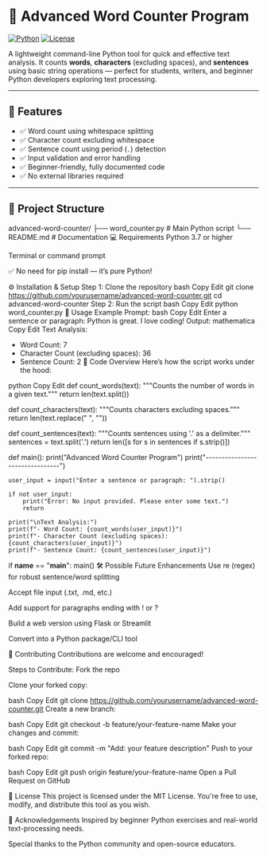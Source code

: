 # 🧠 Advanced Word Counter Program

[![Python](https://img.shields.io/badge/Python-3.7%2B-blue.svg)](https://www.python.org/)
[![License](https://img.shields.io/badge/License-MIT-green.svg)](LICENSE)

A lightweight command-line Python tool for quick and effective text analysis. It counts **words**, **characters** (excluding spaces), and **sentences** using basic string operations — perfect for students, writers, and beginner Python developers exploring text processing.

---

## 🚀 Features

- ✅ Word count using whitespace splitting
- ✅ Character count excluding whitespace
- ✅ Sentence count using period (`.`) detection
- ✅ Input validation and error handling
- ✅ Beginner-friendly, fully documented code
- ✅ No external libraries required

---

## 📁 Project Structure

advanced-word-counter/
├── word_counter.py     # Main Python script
└── README.md           # Documentation
💻 Requirements
Python 3.7 or higher

Terminal or command prompt

✅ No need for pip install — it’s pure Python!

⚙️ Installation & Setup
Step 1: Clone the repository
bash
Copy
Edit
git clone https://github.com/yourusername/advanced-word-counter.git
cd advanced-word-counter
Step 2: Run the script
bash
Copy
Edit
python word_counter.py
🧪 Usage Example
Prompt:
bash
Copy
Edit
Enter a sentence or paragraph: Python is great. I love coding!
Output:
mathematica
Copy
Edit
Text Analysis:
- Word Count: 7
- Character Count (excluding spaces): 36
- Sentence Count: 2
🧠 Code Overview
Here’s how the script works under the hood:

python
Copy
Edit
def count_words(text):
    """Counts the number of words in a given text."""
    return len(text.split())

def count_characters(text):
    """Counts characters excluding spaces."""
    return len(text.replace(" ", ""))

def count_sentences(text):
    """Counts sentences using '.' as a delimiter."""
    sentences = text.split('.')
    return len([s for s in sentences if s.strip()])

def main():
    print("Advanced Word Counter Program")
    print("--------------------------------")
    
    user_input = input("Enter a sentence or paragraph: ").strip()
    
    if not user_input:
        print("Error: No input provided. Please enter some text.")
        return

    print("\nText Analysis:")
    print(f"- Word Count: {count_words(user_input)}")
    print(f"- Character Count (excluding spaces): {count_characters(user_input)}")
    print(f"- Sentence Count: {count_sentences(user_input)}")

if __name__ == "__main__":
    main()
🛠️ Possible Future Enhancements
Use re (regex) for robust sentence/word splitting

Accept file input (.txt, .md, etc.)

Add support for paragraphs ending with ! or ?

Build a web version using Flask or Streamlit

Convert into a Python package/CLI tool

🤝 Contributing
Contributions are welcome and encouraged!

Steps to Contribute:
Fork the repo

Clone your forked copy:

bash
Copy
Edit
git clone https://github.com/yourusername/advanced-word-counter.git
Create a new branch:

bash
Copy
Edit
git checkout -b feature/your-feature-name
Make your changes and commit:

bash
Copy
Edit
git commit -m "Add: your feature description"
Push to your forked repo:

bash
Copy
Edit
git push origin feature/your-feature-name
Open a Pull Request on GitHub

📄 License
This project is licensed under the MIT License.
You're free to use, modify, and distribute this tool as you wish.

🙌 Acknowledgements
Inspired by beginner Python exercises and real-world text-processing needs.

Special thanks to the Python community and open-source educators.

